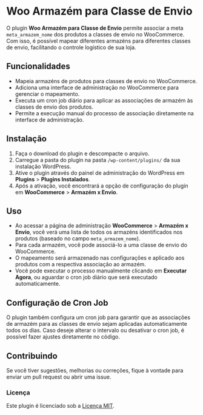 # Woo Armazém para Classe de Envio

O plugin **Woo Armazém para Classe de Envio** permite associar a meta `meta_armazem_nome` dos produtos a classes de envio no WooCommerce. Com isso, é possível mapear diferentes armazéns para diferentes classes de envio, facilitando o controle logístico de sua loja.

## Funcionalidades

- Mapeia armazéns de produtos para classes de envio no WooCommerce.
- Adiciona uma interface de administração no WooCommerce para gerenciar o mapeamento.
- Executa um cron job diário para aplicar as associações de armazém às classes de envio dos produtos.
- Permite a execução manual do processo de associação diretamente na interface de administração.

## Instalação

1. Faça o download do plugin e descompacte o arquivo.
2. Carregue a pasta do plugin na pasta `/wp-content/plugins/` da sua instalação WordPress.
3. Ative o plugin através do painel de administração do WordPress em **Plugins** > **Plugins Instalados**.
4. Após a ativação, você encontrará a opção de configuração do plugin em **WooCommerce** > **Armazém x Envio**.

## Uso

- Ao acessar a página de administração **WooCommerce** > **Armazém x Envio**, você verá uma lista de todos os armazéns identificados nos produtos (baseado no campo `meta_armazem_nome`).
- Para cada armazém, você pode associá-lo a uma classe de envio do WooCommerce.
- O mapeamento será armazenado nas configurações e aplicado aos produtos com a respectiva associação ao armazém.
- Você pode executar o processo manualmente clicando em **Executar Agora**, ou aguardar o cron job diário que será executado automaticamente.

## Configuração de Cron Job

O plugin também configura um cron job para garantir que as associações de armazém para as classes de envio sejam aplicadas automaticamente todos os dias. Caso deseje alterar o intervalo ou desativar o cron job, é possível fazer ajustes diretamente no código.

## Contribuindo

Se você tiver sugestões, melhorias ou correções, fique à vontade para enviar um pull request ou abrir uma issue.

### Licença

Este plugin é licenciado sob a [Licença MIT](LICENSE).

